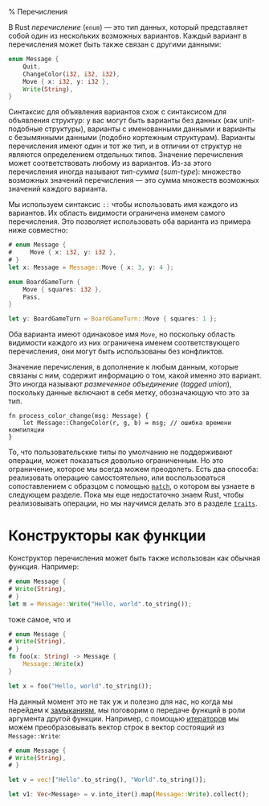 % Перечисления

В Rust *перечисление* (`enum`) — это тип данных, который представляет собой один
из нескольких возможных вариантов. Каждый вариант в перечисления может быть
также связан с другими данными:

```rust
enum Message {
    Quit,
    ChangeColor(i32, i32, i32),
    Move { x: i32, y: i32 },
    Write(String),
}
```

Синтаксис для объявления вариантов схож с синтаксисом для объявления структур:
у вас могут быть варианты без данных (как unit-подобные структуры), варианты с
именованными данными и варианты с безымянными данными (подобно кортежным
структурам). Варианты перечисления имеют один и тот же тип, и в отличии от
структур не являются определением отдельных типов. Значение перечисления может
соответствовать любому из вариантов. Из-за этого перечисления иногда называют
*тип-сумма* (*sum-type*): множество возможных значений перечисления — это сумма
множеств возможных значений каждого варианта.

Мы используем синтаксис `::` чтобы использовать имя каждого из вариантов. Их
область видимости ограничена именем самого перечисления. Это позволяет
использовать оба варианта из примера ниже совместно:

```rust
# enum Message {
#     Move { x: i32, y: i32 },
# }
let x: Message = Message::Move { x: 3, y: 4 };

enum BoardGameTurn {
    Move { squares: i32 },
    Pass,
}

let y: BoardGameTurn = BoardGameTurn::Move { squares: 1 };
```

Оба варианта имеют одинаковое имя `Move`, но поскольку область видимости
каждого из них ограничена именем соответствующего перечисления, они могут быть
использованы без конфликтов.

Значение перечисления, в дополнение к любым данным, которые связаны с ним,
содержит информацию о том, какой именно это вариант. Это иногда называют
*размеченное объединение* (*tagged union*), поскольку данные включают в себя
метку, обозначающую что это за тип.

```rust,ignore
fn process_color_change(msg: Message) {
    let Message::ChangeColor(r, g, b) = msg; // ошибка времени компиляции
}
```

То, что пользовательские типы по умолчанию не поддерживают операции, может
показаться довольно ограниченным. Но это ограничение, которое мы всегда можем
преодолеть. Есть два способа: реализовать операцию самостоятельно, или
воспользоваться сопоставлением с образцом с помощью [`match`][match], о котором
вы узнаете в следующем разделе. Пока мы еще недостаточно знаем Rust, чтобы
реализовывать операции, но мы научимся делать это в разделе [`traits`][traits].

[match]: match.html
[traits]: traits.html

# Конструкторы как функции

Конструктор перечисления может быть также использован как обычная функция.
Например:
```rust
# enum Message {
# Write(String),
# }
let m = Message::Write("Hello, world".to_string());
```

тоже самое, что и

```rust
# enum Message {
# Write(String),
# }
fn foo(x: String) -> Message {
    Message::Write(x)
}

let x = foo("Hello, world".to_string());
```

На данный момент это не так уж и полезно для нас, но когда мы перейдем к
[замыканиям][closures], мы поговорим о передаче функций в роли аргумента другой
функции. Например, с помощью [итераторов][iterators] мы можем преобразовывать
вектор строк в вектор состоящий из `Message::Write`:

```rust
# enum Message {
# Write(String),
# }

let v = vec!["Hello".to_string(), "World".to_string()];

let v1: Vec<Message> = v.into_iter().map(Message::Write).collect();
```

[closures]: closures.html
[iterators]: iterators.html
